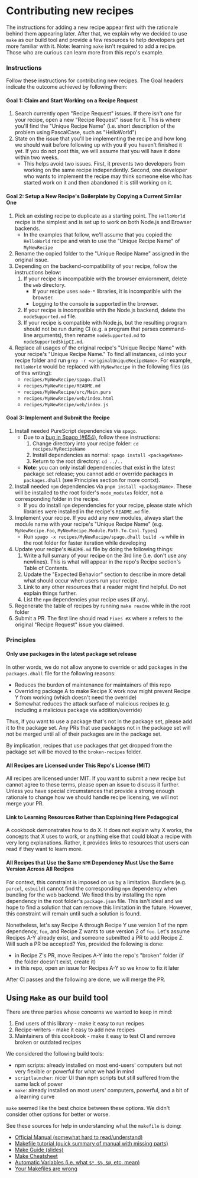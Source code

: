 # Contributing new recipes

The instructions for adding a new recipe appear first with the rationale behind them appearing later. After that, we explain why we decided to use `make` as our build tool and provide a few resources to help developers get more familiar with it. Note: learning `make` isn't required to add a recipe. Those who are curious can learn more from this repo's example.

### Instructions

Follow these instructions for contributing new recipes. The Goal headers indicate the outcome achieved by following them:

#### Goal 1: Claim and Start Working on a Recipe Request

1. Search currently open "Recipe Request" issues. If there isn't one for your recipe, open a new "Recipe Request" issue for it. This is where you'll find the "Unique Recipe Name" (i.e. short description of the problem using PascalCase, such as "HelloWorld")
1. State on the issue that you'll be implementing the recipe and how long we should wait before following up with you if you haven't finished it yet. If you do not post this, we will assume that you will have it done within two weeks.
    - This helps avoid two issues. First, it prevents two developers from working on the same recipe independently. Second, one developer who wants to implement the recipe may think someone else who has started work on it and then abandoned it is still working on it.

#### Goal 2: Setup a New Recipe's Boilerplate by Copying a Current Similar One

1. Pick an existing recipe to duplicate as a starting point. The `HelloWorld` recipe is the simplest and is set up to work on both Node.js and Browser backends.
    - In the examples that follow, we'll assume that you copied the `HelloWorld` recipe and wish to use the "Unique Recipe Name" of `MyNewRecipe`
1. Rename the copied folder to the "Unique Recipe Name" assigned in the original issue.
1. Depending on the backend-compatibility of your recipe, follow the instructions below:
    1. If your recipe is incompatible with the browser enviornment, delete the `web` directory.
        - If your recipe uses `node-*` libraries, it is incompatible with the browser.
        - Logging to the console **is** supported in the browser.
    1. If your recipe is incompatible with the Node.js backend, delete the `nodeSupported.md` file.
    1. If your recipe is compatible with Node.js, but the resulting program should not be run during CI (e.g. a program that parses command-line arguments), then rename `nodeSupported.md` to `nodeSupportedSkipCI.md`.
1. Replace all usages of the original recipe's "Unique Recipe Name" with your recipe's "Unique Recipe Name." To find all instances, `cd` into your recipe folder and run `grep -r <originalUniqueRecipeName>`. For example, `HelloWorld` would be replaced with `MyNewRecipe` in the following files (as of this writing):
    - `recipes/MyNewRecipe/spago.dhall`
    - `recipes/MyNewRecipe/README.md`
    - `recipes/MyNewRecipe/src/Main.purs`
    - `recipes/MyNewRecipe/web/index.html`
    - `recipes/MyNewRecipe/web/index.js`

#### Goal 3: Implement and Submit the Recipe

1. Install needed PureScript dependencies via `spago`.
    - Due to a [bug in Spago (#654)](https://github.com/purescript/spago/issues/654), follow these instructions:
        1. Change directory into your recipe folder: `cd recipes/MyRecipeName`
        1. Install dependencies as normal: `spago install <packageName>`
        1. Return to the root directory: `cd ../..`
    - **Note**: you can only install dependencies that exist in the latest package set release; you cannot add or override packages in `packages.dhall` (see Principles section for more contxt).
1. Install needed `npm` dependencies via `pnpm install <packageName>`. These will be installed to the root folder's `node_modules` folder, not a corresponding folder in the recipe.
    - If you do install `npm` dependencies for your recipe, please state which libraries were installed in the recipe's `README.md` file.
1. Implement your recipe. If you add any new modules, always start the module name with your recipe's "Unique Recipe Name" (e.g. `MyNewRecipe.Foo`, `MyNewRecipe.Module.Path.To.Cool.Types`)
    - Run `spago -x recipes/MyNewRecipe/spago.dhall build -w` while in the root folder for faster iteration while developing
1. Update your recipe's `README.md` file by doing the following things:
    1. Write a full sumary of your recipe on the 3rd line (i.e. don't use any newlines). This is what will appear in the repo's Recipe section's Table of Contents.
    1. Update the "Expected Behavior" section to describe in more detail what should occur when users run your recipe.
    1. Link to any other resources that a reader might find helpful. Do not explain things further.
    1. List the `npm` dependencies your recipe uses (if any).
1. Regenerate the table of recipes by running `make readme` while in the root folder
1. Submit a PR. The first line should read `Fixes #X` where `X` refers to the original "Recipe Request" issue you claimed.

### Principles

#### Only use packages in the latest package set release

In other words, we do not allow anyone to override or add packages in the `packages.dhall` file for the following reasons:
- Reduces the burden of maintenance for maintainers of this repo
- Overriding package A to make Recipe X work now might prevent Recipe Y from working (which doesn't need the override)
- Somewhat reduces the attack surface of malicious recipes (e.g. including a malicious package via addition/override)

Thus, if you want to use a package that's not in the package set, please add it to the package set. Any PRs that use packages not in the package set will not be merged until all of their packages are in the package set.

By implication, recipes that use packages that get dropped from the package set will be moved to the `broken-recipes` folder.

#### All Recipes are Licensed under This Repo's License (MIT)

All recipes are licensed under MIT. If you want to submit a new recipe but cannot agree to these terms, please open an issue to discuss it further. Unless you have special circumstances that provide a strong enough rationale to change how we should handle recipe licensing, we will not merge your PR.

#### Link to Learning Resources Rather than Explaining Here Pedagogical

A cookbook demonstrates how to do X. It does not explain why X works, the concepts that X uses to work, or anything else that could bloat a recipe with very long explanations. Rather, it provides links to resources that users can read if they want to learn more.

#### All Recipes that Use the Same `NPM` Dependency Must Use the Same Version Across All Recipes

For context, this constraint is imposed on us by a limitation. Bundlers (e.g. `parcel`, `esbuild`) cannot find the corresponding `npm` dependency when bundling for the web backend. We fixed this by installing the npm dependency in the root folder's `package.json` file. This isn't ideal and we hope to find a solution that can remove this limitation in the future. However, this constraint will remain until such a solution is found.

Nonetheless, let's say Recipe A through Recipe Y use version 1 of the npm dependency, `foo`, and Recipe Z wants to use version 2 of `foo`. Let's assume Recipes A-Y already exist, and someone submitted a PR to add Recipe Z. Will such a PR be accepted? Yes, provided the following is done:
- in Recipe Z's PR, move Recipes A-Y into the repo's "broken" folder (if the folder doesn't exist, create it)
- in this repo, open an issue for Recipes A-Y so we know to fix it later

After CI passes and the following are done, we will merge the PR.

## Using `Make` as our build tool

There are three parties whose concerns we wanted to keep in mind:
1. End users of this library - make it easy to run recipes
1. Recipe-writers - make it easy to add new recipes
1. Maintainers of this cookbook - make it easy to test CI and remove broken or outdated recipes

We considered the following build tools:
- npm scripts: already installed on most end-users' computers but not very flexible or powerful for what we had in mind
- `scriptlauncher`: nicer UI than npm scripts but still suffered from the same lack of power
- `make`: already installed on most users' computers, powerful, and a bit of a learning curve

`make` seemed like the best choice between these options. We didn't consider other options for better or worse.

See these sources for help in understanding what the `makefile` is doing:
- [Official Manual (somewhat hard to read/understand)](https://www.gnu.org/software/make/manual/make.html)
- [Makefile tutorial (quick summary of manual with missing parts)](https://makefiletutorial.com/)
- [Make Guide (slides)](http://martinvseticka.eu/temp/make/normal.html)
- [Make Cheatsheet](http://eduardolezcano.com/wp-content/uploads/2016/06/make_cheatsheet.pdf)
- [Automatic Variables (i.e. what `$*`, `$%`, `$@`, etc. mean)](https://www.gnu.org/software/make/manual/make.html#Automatic-Variables)
- [Your Makefiles are wrong](https://tech.davis-hansson.com/p/make/)

